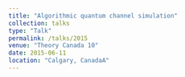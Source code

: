 ```yaml
---
title: "Algorithmic quantum channel simulation"
collection: talks
type: "Talk"
permalink: /talks/2015
venue: "Theory Canada 10"
date: 2015-06-11
location: "Calgary, CanadaA"
---
```


